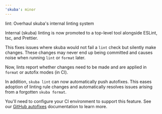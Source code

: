 ```yaml
---
'skuba': minor
---
```


lint: Overhaul skuba's internal linting system

Internal (skuba) linting is now promoted to a top-level tool alongside ESLint, tsc, and Prettier.

This fixes issues where skuba would not fail a `lint` check but silently make changes.
These changes may never end up being committed and causes noise when running `lint` or `format` later.

Now, lints report whether changes need to be made and are applied in `format` or autofix modes (in CI).

In addition, `skuba lint` can now automatically push autofixes. This eases adoption of linting rule changes and automatically resolves issues arising from a forgotten `skuba format`.

You'll need to configure your CI environment to support this feature. See our [GitHub autofixes](https://seek-oss.github.io/skuba/docs/deep-dives/github.html#github-autofixes) documentation to learn more.
